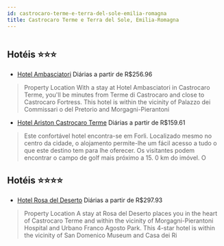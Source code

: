 ```yaml
---
id: castrocaro-terme-e-terra-del-sole-emilia-romagna
title: Castrocaro Terme e Terra del Sole, Emilia-Romagna
---
```


<center><img src="https://assets.cosmos-data.com/1/07811c580f0da9a0a58ad9914348aa39-533569.jpg" alt="" /></center>


## Hotéis ⭐️⭐️⭐️

-    [Hotel Ambasciatori](https://www.hurb.com/aud/https://www.hurb.com/hoteis/castrocaro-terme-e-terra-del-sole/hotel-ambasciatori-JNP-JP861678?cmp=18055) Diárias a partir de R$256.96
   > Property Location With a stay at Hotel Ambasciatori in Castrocaro Terme, you&apos;ll be minutes from Terme di Castrocaro and close to Castrocaro Fortress.  This hotel is within the vicinity of Palazzo dei Commissari o del Pretorio and Morgagni-Pierantoni 
-    [Hotel Ariston Castrocaro Terme](https://www.hurb.com/aud/https://www.hurb.com/hoteis/castrocaro-terme-e-terra-del-sole/hotel-ariston-castrocaro-terme-JNP-JP191387?cmp=18055) Diárias a partir de R$159.61
   > Este confortável hotel encontra-se em Forli. Localizado mesmo no centro da cidade, o alojamento permite-lhe um fácil acesso a tudo o que este destino tem para lhe oferecer. Os visitantes podem encontrar o campo de golf mais próximo a 15. 0 km do imóvel. O

## Hotéis ⭐️⭐️⭐️⭐️

-    [Hotel Rosa del Deserto](https://www.hurb.com/aud/https://www.hurb.com/hoteis/castrocaro-terme-e-terra-del-sole/hotel-rosa-del-deserto-JNP-JP352060?cmp=18055) Diárias a partir de R$297.93
   > Property Location A stay at Rosa del Deserto places you in the heart of Castrocaro Terme and within the vicinity of Morgagni-Pierantoni Hospital and Urbano Franco Agosto Park. This 4-star hotel is within the vicinity of San Domenico Museum and Casa dei Ri
